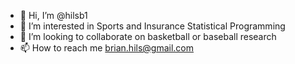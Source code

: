 - 👋 Hi, I’m @hilsb1
- 👀 I’m interested in Sports and Insurance Statistical Programming
- 💞️ I’m looking to collaborate on basketball or baseball research
- 📫 How to reach me brian.hils@gmail.com

